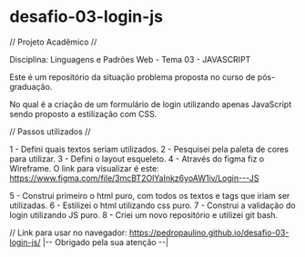 # desafio-03-login-js
// Projeto Acadêmico //

Disciplina: Linguagens e Padrões Web - Tema 03 - JAVASCRIPT

Este é um repositório da situação problema proposta no curso de pós-graduação.

No qual é a criação de um formulário de login utilizando apenas JavaScript sendo proposto a estilização com CSS.

// Passos utilizados // 

1 - Defini quais textos seriam utilizados.
2 - Pesquisei pela paleta de cores para utilizar.
3 - Defini o layout esqueleto.
4 - Através do figma fiz o Wireframe.
O link para visualizar é este: https://www.figma.com/file/3mcBT2OlYaInkz6yoAW1iv/Login---JS

5 - Construi primeiro o html puro, com todos os textos e tags que iriam ser utilizadas.
6 - Estilizei o html utilizando css puro.
7 - Construi a validação do login utilizando JS puro.
8 - Criei um novo repositório e utilizei git bash.

// Link para usar no navegador: https://pedropaulino.github.io/desafio-03-login-js/
|-- Obrigado pela sua atenção --|
